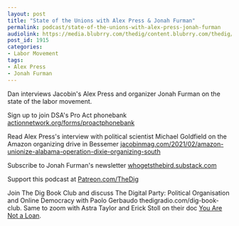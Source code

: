 ```yaml
---
layout: post
title: "State of the Unions with Alex Press & Jonah Furman"
permalink: podcast/state-of-the-unions-with-alex-press-jonah-furman
audiolink: https://media.blubrry.com/thedig/content.blubrry.com/thedig/The_Dig-EP_296-Press-Furman.mp3
post_id: 1915
categories: 
- Labor Movement
tags: 
- Alex Press
- Jonah Furman
---
```


Dan interviews 
Jacobin's Alex Press and organizer Jonah Furman on the state of the labor movement.

Sign up to join DSA's Pro Act phonebank 
[actionnetwork.org/forms/proactphonebank](https://actionnetwork.org/forms/proactphonebank)

Read Alex Press's interview with political scientist Michael Goldfield on the Amazon organizing drive in Bessemer 
[jacobinmag.com/2021/02/amazon-unionize-alabama-operation-dixie-organizing-south](https://jacobinmag.com/2021/02/amazon-unionize-alabama-operation-dixie-organizing-south)

Subscribe to Jonah Furman's newsletter 
[whogetsthebird.substack.com](https://whogetsthebird.substack.com)

Support this podcast at 
[Patreon.com/TheDig](https://Patreon.com/TheDig)

Join The Dig Book Club and discuss 
The Digital Party: Political Organisation and Online Democracy with Paolo Gerbaudo thedigradio.com/dig-book-club. Same to zoom with Astra Taylor and Erick Stoll on their doc 
[You Are Not a Loan](https://theintercept.com/2021/01/25/student-debt-you-are-not-a-loan-film/).